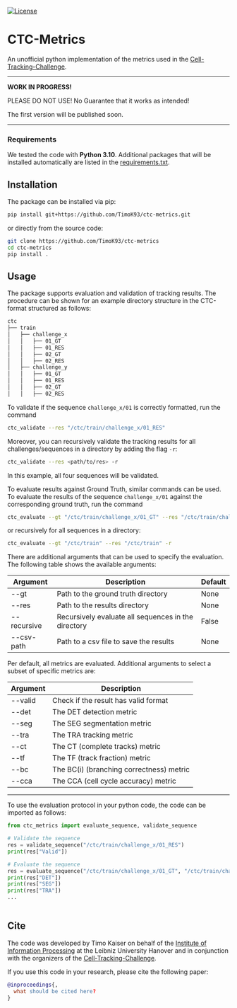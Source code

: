 [![License](https://img.shields.io/badge/License-BSD_2--Clause-orange.svg)](https://opensource.org/licenses/BSD-2-Clause)

# CTC-Metrics
An unofficial python implementation of the metrics used in the 
[Cell-Tracking-Challenge](https://celltrackingchallenge.net/).

---

**WORK IN PROGRESS!**

PLEASE DO NOT USE! No Guarantee that it works as intended!

The first version will be published soon.

---

### Requirements

We tested the code with **Python 3.10**. Additional packages that will be 
installed automatically are listed in the [requirements.txt](requirements.txt).

## Installation

The package can be installed via pip:

```bash
pip install git+https://github.com/TimoK93/ctc-metrics.git
```

or directly from the source code:

```bash
git clone https://github.com/TimoK93/ctc-metrics
cd ctc-metrics
pip install .
```

## Usage


The package supports evaluation and validation of tracking results. The 
procedure can be shown for an example directory structure in the CTC-format
structured as follows:

```bash
ctc
├── train
│   ├── challenge_x
│   │   ├── 01_GT
│   │   ├── 01_RES
│   │   ├── 02_GT
│   │   ├── 02_RES
│   ├── challenge_y 
│   │   ├── 01_GT
│   │   ├── 01_RES
│   │   ├── 02_GT
│   │   ├── 02_RES
```


To validate if the sequence ```challenge_x/01``` is correctly formatted, run the 
command
```bash
ctc_validate --res "/ctc/train/challenge_x/01_RES"
```
Moreover, you can recursively validate the tracking results for all 
challenges/sequences in a directory by adding the flag ```-r```:
```bash
ctc_validate --res <path/to/res> -r
```
In this example, all four sequences will be validated.


To evaluate results against Ground Truth, similar commands can be used. 
To evaluate the results of the sequence ```challenge_x/01``` against the
corresponding ground truth, run the command
```bash 
ctc_evaluate --gt "/ctc/train/challenge_x/01_GT" --res "/ctc/train/challenge_x/01_RES"
```
or recursively for all sequences in a directory:
```bash
ctc_evaluate --gt "/ctc/train" --res "/ctc/train" -r
```
There are additional arguments that can be used to specify the evaluation. The
following table shows the available arguments:

| Argument | Description                                         | Default |
| --- |-----------------------------------------------------| --- |
| --gt | Path to the ground truth directory                  | None |
| --res | Path to the results directory                       | None |
| --recursive | Recursively evaluate all sequences in the directory | False |
| --csv-path | Path to a csv file to save the results              | None |

Per default, all metrics are evaluated. Additional arguments to select a subset 
of specific metrics are:

| Argument | Description | 
| --- | --- |
| --valid | Check if the result has valid format | 
| --det | The DET detection metric |
| --seg | The SEG segmentation metric |
| --tra | The TRA tracking metric |
| --ct | The CT (complete tracks) metric |
| --tf | The TF (track fraction) metric |
| --bc | The BC(i) (branching correctness) metric |
| --cca | The CCA (cell cycle accuracy) metric |

---

To use the evaluation protocol in your python code, the code can be imported
as follows:

```python   
from ctc_metrics import evaluate_sequence, validate_sequence

# Validate the sequence
res = validate_sequence("/ctc/train/challenge_x/01_RES")
print(res["Valid"])

# Evaluate the sequence
res = evaluate_sequence("/ctc/train/challenge_x/01_GT", "/ctc/train/challenge_x/01_RES")
print(res["DET"])
print(res["SEG"])
print(res["TRA"])
...
    
```

## Cite

The code was developed by Timo Kaiser on behalf of the [Institute of Information
Processing](https://www.tnt.uni-hannover.de/) at the Leibniz University Hanover 
and in conjunction with the organizers of the
[Cell-Tracking-Challenge](https://celltrackingchallenge.net/).


If you use this code in your research, please cite the following paper:

```bibtex
@inproceedings{,
  what should be cited here?
}
```

